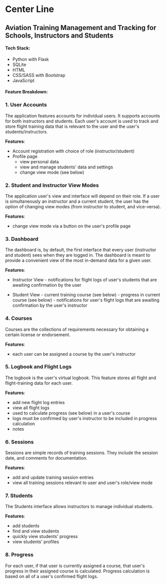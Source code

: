 # Center Line

## Aviation Training Management and Tracking for Schools, Instructors and Students

#### Tech Stack:

- Python with Flask
- SQLite
- HTML
- CSS/SASS with Bootstrap
- JavaScript

#### Feature Breakdown:

### 1. User Accounts

The application features accounts for individual users. It supports accounts for both instructors and students. Each
user's account is used to track and store flight training data that is relevant to the user and the user's students/instructors.

**Features**:

- Account registration with choice of role (instructor/student)
- Profile page
  - view personal data
  - view and manage students' data and settings
  - change view mode (see below)

### 2. Student and Instructor View Modes

The application user's view and interface will depend on their role. If a user is simultaneously an instructor and a current
student, the user has the option of changing view modes (from instructor to student, and vice-versa).

**Features**:

- change view mode via a button on the user's profile page

### 3. Dashboard

The dashboard is, by default, the first interface that every user (instructor and student) sees when they are logged in. The
dashboard is meant to provide a convenient view of the most in-demand data for a given user.

**Features**:

- Instructor View - notifications for flight logs of user's students that are awaiting confirmation by the user

- Student View - current training course (see below) - progress in current course (see below) - notifications for user's flight logs that are awaiting confirmation by the user's instructor

### 4. Courses

Courses are the collections of requirements necessary for obtaining a certain license or endorsement.

**Features**:

- each user can be assigned a course by the user's instructor

### 5. Logbook and Flight Logs

The logbook is the user's virtual logbook. This feature stores all flight and flight-training data for each user.

**Features**:

- add new flight log entries
- view all flight logs
- used to calculate progress (see below) in a user's course
- logs must be confirmed by user's instructor to be included in progress calculation
- notes

### 6. Sessions

Sessions are simple records of training sessions. They include the session date, and comments for documentation.

**Features**:

- add and update training session entries
- view all training sessions relevant to user and user's role/view mode

### 7. Students

The Students interface allows instructors to manage individual students.

**Features**:

- add students
- find and view students
- quickly view students' progress
- view students' profiles

### 8. Progress

For each user, if that user is currently assigned a course, that user's progress in their assigned course is calculated. Progress
calculation is based on all of a user's confirmed flight logs.
